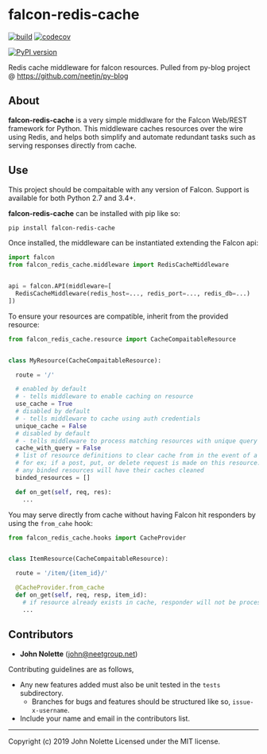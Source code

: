# falcon-redis-cache

[![build](https://travis-ci.org/neetjn/falcon-redis-cache.svg?branch=master)](https://travis-ci.org/neetjn/falcon-redis-cache)
[![codecov](https://codecov.io/gh/neetjn/falcon-redis-cache/branch/master/graph/badge.svg)](https://codecov.io/gh/neetjn/falcon-redis-cache)

[![PyPI version](https://badge.fury.io/py/falcon-redis-cache.svg)](https://badge.fury.io/py/falcon-redis-cache)

Redis cache middleware for falcon resources. Pulled from py-blog project @ https://github.com/neetjn/py-blog

## About

**falcon-redis-cache** is a very simple middlware for the Falcon Web/REST framework for Python. This middleware caches resources over the wire using Redis, and helps both simplify and automate redundant tasks such as serving responses directly from cache.

## Use

This project should be compaitable with any version of Falcon. Support is available for both Python 2.7 and 3.4+.

**falcon-redis-cache** can be installed with pip like so:

```bash
pip install falcon-redis-cache
```

Once installed, the middleware can be instantiated extending the Falcon api:

```python
import falcon
from falcon_redis_cache.middleware import RedisCacheMiddleware


api = falcon.API(middleware=[
  RedisCacheMiddleware(redis_host=..., redis_port=..., redis_db=...)
])
```

To ensure your resources are compatible, inherit from the provided resource:

```python
from falcon_redis_cache.resource import CacheCompaitableResource


class MyResource(CacheCompaitableResource):

  route = '/'

  # enabled by default
  # - tells middleware to enable caching on resource
  use_cache = True
  # disabled by default
  # - tells middleware to cache using auth credentials
  unique_cache = False
  # disabled by default
  # - tells middleware to process matching resources with unique query strings
  cache_with_query = False
  # list of resource definitions to clear cache from in the event of a change
  # for ex; if a post, put, or delete request is made on this resource...
  # any binded resources will have their caches cleaned
  binded_resources = []

  def on_get(self, req, res):
    ...

```

You may serve directly from cache without having Falcon hit responders by using the `from_cahe` hook:

```python
from falcon_redis_cache.hooks import CacheProvider


class ItemResource(CacheCompaitableResource):

  route = '/item/{item_id}/'

  @CacheProvider.from_cache
  def on_get(self, req, resp, item_id):
    # if resource already exists in cache, responder will not be processed by Falcon
    ...
```

## Contributors

* **John Nolette** (john@neetgroup.net)

Contributing guidelines are as follows,

* Any new features added must also be unit tested in the `tests` subdirectory.
  * Branches for bugs and features should be structured like so, `issue-x-username`.
* Include your name and email in the contributors list.

---

Copyright (c) 2019 John Nolette Licensed under the MIT license.

